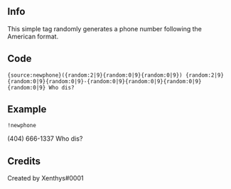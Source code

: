 ## Info

This simple tag randomly generates a phone number following the American format.

## Code

`{source:newphone}({random:2|9}{random:0|9}{random:0|9}) {random:2|9}{random:0|9}{random:0|9}-{random:0|9}{random:0|9}{random:0|9}{random:0|9} Who dis?`

## Example

`!newphone`

(404) 666-1337 Who dis?

## Credits

Created by Xenthys#0001  
